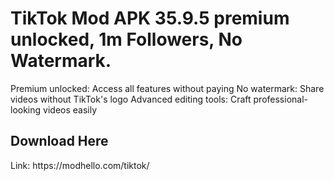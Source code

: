 # TikTok Mod APK 35.9.5 premium unlocked,  1m Followers, No Watermark.
Premium unlocked: Access all features without paying
No watermark: Share videos without TikTok's logo
Advanced editing tools: Craft professional-looking videos easily
<h2>Download Here</h2>
Link: https://modhello.com/tiktok/
